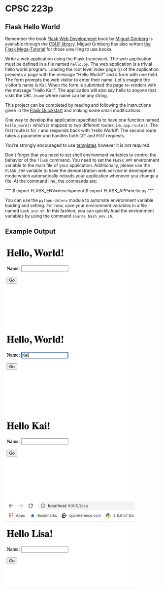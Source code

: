 # CPSC 223p
##  Flask Hello World
Remember the book [Flask Web Development](https://csuf-primo.hosted.exlibrisgroup.com/permalink/f/43rjjt/TN_cdi_askewsholts_vlebooks_9781491991718) book by [Miguel Grinberg](https://blog.miguelgrinberg.com/) is available through the [CSUF library](http://www.library.fullerton.edu/). Miguel Grinberg has also written [the Flask Mega-Tutorial](https://blog.miguelgrinberg.com/post/the-flask-mega-tutorial-part-i-hello-world) for those unwilling to use books.

Write a web application using the Flask framework. The web application must be defined in a file named `hello.py`. The web application is a trivial hello world program. Loading the root level index page (/) of the application presents a page with the message "Hello World!" and a form with one field. The form prompts the web visitor to enter their name. Let's imagine the visitor's name is Kai. When the form is submitted the page re-renders with the message "Hello Kai!". The application will also say hello to anyone that vists the URL `/name` where name can be any string.

This project can be completed by reading and following the instructions given in the [Flask Quickstart](https://flask.palletsprojects.com/en/1.1.x/quickstart/) and making some small modifications.

One way to develop the application specified is to have one function named `hello_word()` which is mapped to two different routes, i.e. `app.route()`. The first route is for `/` and responds back with 'Hello World!'. The second route takes a parameter and handles both `GET` and `POST` requests. 

You're strongly encouraged to use [templates](https://jinja.palletsprojects.com/en/2.11.x/) however it is not required.

Don't forget that you need to set shell environment variables to control the behavior of the `flask` command. You need to set the `FLASK_APP` environment variable to the main file of your application. Additionally, please use the `FLASK_ENV` variable to have the demonstration web service in development mode which automatically reloads your application whenever you change a file. At the command line, the commands are:

"""
$ export FLASK_ENV=development
$ export FLASK_APP=hello.py
"""

You can use the `python-dotenv` module to automate environment variable loading and setting. For now, save your environment variables in a file named `bash_env.sh`. In this fashion, you can quickly load the environment variables by using the command `source bash_env.sh`.

## Example Output
![Screen shot a](images/a.png)
![Screen shot b](images/b.png)
![Screen shot c](images/c.png)
![Screen shot d](images/d.png)

